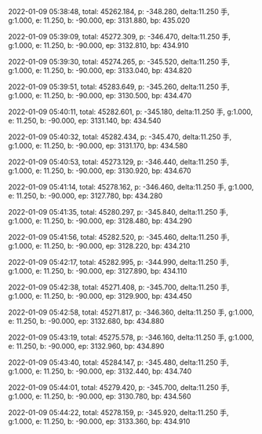 2022-01-09 05:38:48, total: 45262.184, p: -348.280, delta:11.250 手, g:1.000, e: 11.250, b: -90.000, ep: 3131.880, bp: 435.020

2022-01-09 05:39:09, total: 45272.309, p: -346.470, delta:11.250 手, g:1.000, e: 11.250, b: -90.000, ep: 3132.810, bp: 434.910

2022-01-09 05:39:30, total: 45274.265, p: -345.520, delta:11.250 手, g:1.000, e: 11.250, b: -90.000, ep: 3133.040, bp: 434.820

2022-01-09 05:39:51, total: 45283.649, p: -345.260, delta:11.250 手, g:1.000, e: 11.250, b: -90.000, ep: 3130.500, bp: 434.470

2022-01-09 05:40:11, total: 45282.601, p: -345.180, delta:11.250 手, g:1.000, e: 11.250, b: -90.000, ep: 3131.140, bp: 434.540

2022-01-09 05:40:32, total: 45282.434, p: -345.470, delta:11.250 手, g:1.000, e: 11.250, b: -90.000, ep: 3131.170, bp: 434.580

2022-01-09 05:40:53, total: 45273.129, p: -346.440, delta:11.250 手, g:1.000, e: 11.250, b: -90.000, ep: 3130.920, bp: 434.670

2022-01-09 05:41:14, total: 45278.162, p: -346.460, delta:11.250 手, g:1.000, e: 11.250, b: -90.000, ep: 3127.780, bp: 434.280

2022-01-09 05:41:35, total: 45280.297, p: -345.840, delta:11.250 手, g:1.000, e: 11.250, b: -90.000, ep: 3128.480, bp: 434.290

2022-01-09 05:41:56, total: 45282.520, p: -345.460, delta:11.250 手, g:1.000, e: 11.250, b: -90.000, ep: 3128.220, bp: 434.210

2022-01-09 05:42:17, total: 45282.995, p: -344.990, delta:11.250 手, g:1.000, e: 11.250, b: -90.000, ep: 3127.890, bp: 434.110

2022-01-09 05:42:38, total: 45271.408, p: -345.700, delta:11.250 手, g:1.000, e: 11.250, b: -90.000, ep: 3129.900, bp: 434.450

2022-01-09 05:42:58, total: 45271.817, p: -346.360, delta:11.250 手, g:1.000, e: 11.250, b: -90.000, ep: 3132.680, bp: 434.880

2022-01-09 05:43:19, total: 45275.578, p: -346.160, delta:11.250 手, g:1.000, e: 11.250, b: -90.000, ep: 3132.960, bp: 434.890

2022-01-09 05:43:40, total: 45284.147, p: -345.480, delta:11.250 手, g:1.000, e: 11.250, b: -90.000, ep: 3132.440, bp: 434.740

2022-01-09 05:44:01, total: 45279.420, p: -345.700, delta:11.250 手, g:1.000, e: 11.250, b: -90.000, ep: 3130.780, bp: 434.560

2022-01-09 05:44:22, total: 45278.159, p: -345.920, delta:11.250 手, g:1.000, e: 11.250, b: -90.000, ep: 3133.360, bp: 434.910